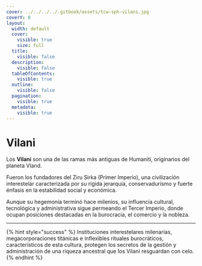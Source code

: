 ```yaml
---
cover: ../../../../.gitbook/assets/tcw-sph-vilani.jpg
coverY: 0
layout:
  width: default
  cover:
    visible: true
    size: full
  title:
    visible: false
  description:
    visible: false
  tableOfContents:
    visible: true
  outline:
    visible: false
  pagination:
    visible: true
  metadata:
    visible: true
---
```


# Vilani

Los **Vilani** son una de las ramas más antiguas de Humaniti, originarios del planeta Vland.

Fueron los fundadores del Ziru Sirka (Primer Imperio), una civilización interestelar caracterizada por su rígida jerarquía, conservadurismo y fuerte énfasis en la estabilidad social y económica.

Aunque su hegemonía terminó hace milenios, su influencia cultural, tecnológica y administrativa sigue permeando el Tercer Imperio, donde ocupan posiciones destacadas en la burocracia, el comercio y la nobleza.

***

{% hint style="success" %}
Instituciones interestelares milenarias, megacorporaciones titánicas e inflexibles rituales burocráticos, característicos de esta cultura, protegen los secretos de la gestión y administración de una riqueza ancestral que los Vilani resguardan con celo.
{% endhint %}
